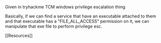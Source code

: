 Given in tryhackme TCM windows privilege escalation thing

Basically, if we can find a service that have an executable attached to them and that executable has a "FILE_ALL_ACCESS" permission on it, we can manipulate that exe file to perform privilege esc.

[[Resources]]